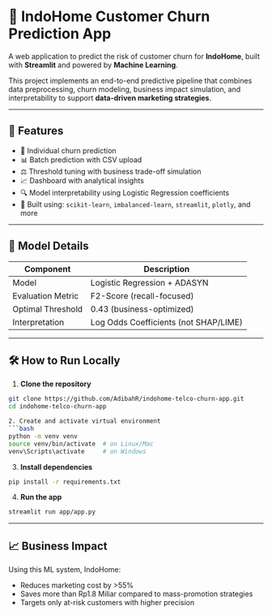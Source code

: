 # 📡 IndoHome Customer Churn Prediction App

A web application to predict the risk of customer churn for **IndoHome**, built with **Streamlit** and powered by **Machine Learning**.

This project implements an end-to-end predictive pipeline that combines data preprocessing, churn modeling, business impact simulation, and interpretability to support **data-driven marketing strategies**.

---

## 🚀 Features

- 🎯 Individual churn prediction
- 📊 Batch prediction with CSV upload
- ⚖️ Threshold tuning with business trade-off simulation
- 📈 Dashboard with analytical insights
- 🔍 Model interpretability using Logistic Regression coefficients
- 🧠 Built using: `scikit-learn`, `imbalanced-learn`, `streamlit`, `plotly`, and more

---

## 🧩 Model Details

| Component           | Description                             |
|---------------------|-----------------------------------------|
| Model               | Logistic Regression + ADASYN            |
| Evaluation Metric   | F2-Score (recall-focused)               |
| Optimal Threshold   | 0.43 (business-optimized)               |
| Interpretation      | Log Odds Coefficients (not SHAP/LIME)   |

---

## 🛠️ How to Run Locally

1. **Clone the repository**  
```bash
git clone https://github.com/AdibahR/indohome-telco-churn-app.git
cd indohome-telco-churn-app

2. Create and activate virtual environment
```bash
python -m venv venv
source venv/bin/activate  # on Linux/Mac
venv\Scripts\activate     # on Windows
```

3. **Install dependencies**
```bash
pip install -r requirements.txt
```

4. **Run the app**
```bash
streamlit run app/app.py
```

---

## 📈 Business Impact

Using this ML system, IndoHome:

- Reduces marketing cost by >55%
- Saves more than Rp1.8 Miliar compared to mass-promotion strategies
- Targets only at-risk customers with higher precision

<!-- Force redeploy -->
<!-- force redeploy to reset environment -->
